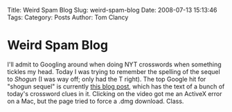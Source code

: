 Title: Weird Spam Blog
Slug: weird-spam-blog
Date: 2008-07-13 15:13:46
Tags: 
Category: Posts
Author: Tom Clancy

# Weird Spam Blog

I'll admit to Googling around when doing NYT crosswords when something tickles my head. Today I was trying to remember the spelling of the sequel to <em>Shogun</em> (I was way off; only had the T right). The top Google hit for "shogun sequel" is currently <a href="http://ivahmore09.spaces.live.com/blog/cns!B06372C6B8C9D3ED!119.entry" target="_blank">this blog post</a>, which has the text of a bunch of today's crossword clues in it. Clicking on the video got me an ActiveX error on a Mac, but the page tried to force a .dmg download. Class.
